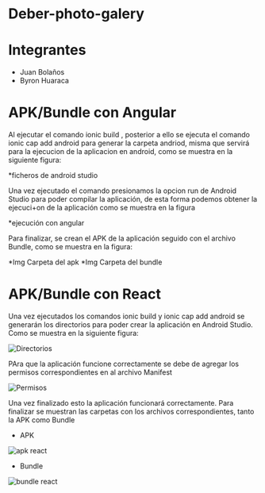 # Deber-photo-galery

# Integrantes
  - Juan Bolaños
  - Byron Huaraca

# APK/Bundle con Angular
Al ejecutar el comando ionic build , posterior a ello se ejecuta el comando ionic cap add android para generar la carpeta andriod, misma que servirá para la ejecucion de la aplicacion en android, como se muestra en la siguiente figura:

*ficheros de android studio

Una vez ejecutado el comando presionamos la opcion run de Android Studio para poder compilar la aplicación, de esta forma podemos obtener la ejecuci+on de la aplicación como se muestra en la figura 

*ejecución con angular 

Para finalizar, se crean el APK de la aplicación seguido con el archivo Bundle, como se muestra en la figura:

*Img Carpeta del apk
*Img Carpeta del bundle

# APK/Bundle con React
Una vez ejecutados los comandos ionic build y ionic cap add android se generarán los directorios para poder crear la aplicación en Android Studio. Como se muestra en la siguiente figura:

![Directorios](https://user-images.githubusercontent.com/58042215/147160125-0b3bf2e0-020e-4c1f-bf67-aa4fec8ecbc9.PNG)

PAra que la aplicación funcione correctamente se debe de agregar los permisos correspondientes en al archivo Manifest 

![Permisos](https://user-images.githubusercontent.com/58042215/147160390-f3192733-07b7-4109-894c-88430df2405a.PNG)

Una vez finalizado esto la aplicación funcionará correctamente. Para finalizar se muestran las carpetas con los archivos correspondientes, tanto la APK como Bundle

- APK

![apk react](https://user-images.githubusercontent.com/58042215/147160602-f13f995c-9330-4581-b383-2a71fd4b927f.PNG)

- Bundle 

![bundle react](https://user-images.githubusercontent.com/58042215/147160648-1aacdf74-b7e7-4fad-8775-4890aff75b2b.PNG)
